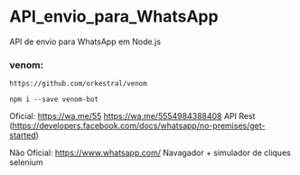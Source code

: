 # API_envio_para_WhatsApp
API de envio para WhatsApp em Node.js

### venom:
`https://github.com/orkestral/venom`

`npm i --save venom-bot`

Oficial:
    https://wa.me/55<Numero>
    https://wa.me/5554984388408
    API Rest (https://developers.facebook.com/docs/whatsapp/no-premises/get-started)

Não Oficial:
    https://www.whatsapp.com/
    Navagador + simulador de cliques
    selenium
